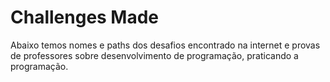 # Challenges Made
Abaixo temos nomes e paths dos desafios encontrado na internet e provas de professores sobre desenvolvimento de programação, praticando a programação.
